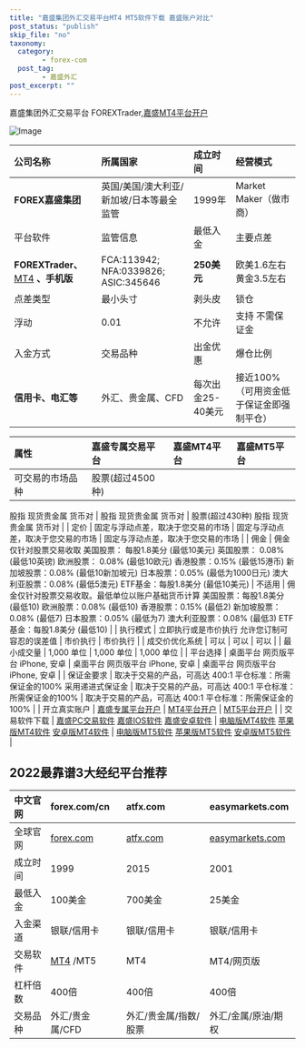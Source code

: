 ```yaml
---
title: "嘉盛集团外汇交易平台MT4 MT5软件下载 嘉盛账户对比"
post_status: "publish"
skip_file: "no"
taxonomy:
  category:
        - forex-com
  post_tag:
        - 嘉盛外汇
post_excerpt: ""
---
```

嘉盛集团外汇交易平台 FOREXTrader,[嘉盛MT4平台开户](https://we.laowei8.com/go/forexcomchina)

![Image](https://cdn.fendou.la/tuoss/forexad01.png)

| 公司名称 | 所属国家 | 成立时间 | 经营模式 |
| :--- | :--- | :--- | :--- |
| **FOREX嘉盛集团** | 英国/美国/澳大利亚/新加坡/日本等最全监管 | 1999年 | Market Maker（做市商） |
| 平台软件 | 监管信息 | 最低入金 | 主要点差 |
| **FOREXTrader、** [MT4](https://download.mql5.com/cdn/web/metaquotes.software.corp/mt4/metatrader4.apk) **、手机版** | FCA:113942; NFA:0339826; ASIC:345646 | **250美元** | 欧美1.6左右 黄金3.5左右 |
| 点差类型 | 最小头寸 | 剥头皮 | 锁仓 |
| 浮动 | 0.01 | 不允许 | 支持 不需保证金 |
| 入金方式 | 交易品种 | 出金优惠 | 爆仓比例 |
| **信用卡、电汇等** | 外汇、贵金属、CFD | 每次出金25-40美元 | 接近100%（可用资金低于保证金即强制平仓） |

| 属性 | 嘉盛专属交易平台 | 嘉盛MT4平台 | 嘉盛MT5平台 |
| :--- | :--- | :--- | :--- |
| 可交易的市场品种 | 股票(超过4500种)
股指
现货贵金属
货币对 | 股指
 现货贵金属
 货币对 |  股票(超过430种)
 股指
现货贵金属
 货币对 |
| 定价 | 固定与浮动点差，取决于您交易的市场 | 固定与浮动点差，取决于您交易的市场 | 固定与浮动点差，取决于您交易的市场 |
| 佣金 | 佣金仅针对股票交易收取
美国股票： 每股1.8美分 (最低10美元)
英国股票： 0.08% (最低10英镑)
欧洲股票： 0.08% (最低10欧元)
香港股票：0.15% (最低15港币)
新加坡股票：0.08% (最低10新加坡元)
日本股票：0.05% (最低为1000日元)
澳大利亚股票：0.08% (最低5澳元)
ETF基金：每股1.8美分 (最低10美元) | 不适用 | 佣金仅针对股票交易收取。最低单位以账户基础货币计算
美国股票：每股1.8美分 (最低10)
欧洲股票：0.08% (最低10)
香港股票：0.15% (最低2)
新加坡股票：0.08% (最低7)
日本股票：0.05% (最低为7)
澳大利亚股票：0.08% (最低3)
ETF基金：每股1.8美分 (最低10) |
| 执行模式 | 立即执行或是市价执行
允许您订制可容忍的误差值 | 市价执行 | 市价执行 |
| 成交价优化系统 | 可以 | 可以 | 可以 |
| 最小成交量 | 1,000 单位 | 1,000 单位 | 1,000 单位 |
| 平台选择 |  桌面平台
 网页版平台
iPhone, 安卓 |  桌面平台
 网页版平台
 iPhone, 安卓 |  桌面平台
 网页版平台
 iPhone, 安卓 |
| 保证金要求 | 取决于交易的产品，可高达 400:1 平仓标准：所需保证金的100% 采用递进式保证金 | 取决于交易的产品，可高达 400:1 平仓标准：所需保证金的100% | 取决于交易的产品，可高达 400:1 平仓标准：所需保证金的100% |
| 开立真实账户 | [嘉盛专属平台开户](https://application.dengluzh.com/cn/step/1?ibcode=JIAW) | [MT4平台开户](https://application.dengluzh.com/cn-meta/step/1?ibcode=JIAWMT) | [MT5平台开户](https://application.dengluzh.com/cn-mt5-partner/step/1?ibcode=JIAWMT5) |
| 交易软件下载 |   [嘉盛PC交易软件](https://download.efxnow.com/forex/pro/FOREX.comSetup.exe) 
  [嘉盛IOS软件](https://itunes.apple.com/cn/app/forex-com/id1300506717) 
  [嘉盛安卓软件](https://www.jsjt-global.com/zh-cn/~/media/forex/files/support/forexat.apk) |   [电脑版MT4软件](http://download.efxnow.com/mt/Global/CN/forexcomglobalcn4setup.exe) 
  [苹果版MT4软件](https://itunes.apple.com/cn/app/metatrader-4/id496212596?mt=8) 
  [安卓版MT4软件](https://www.jsjt-global.com/zh-cn/~/media/forex/files/support/metatrader4-app.apk) |   [电脑版MT5软件](http://www.forexchinese.com/Downloads/MT5/forexcomglobalcn5setup.exe) 
  [苹果版MT5软件](https://itunes.apple.com/cn/app/metatrader-5-forex-stocks/id413251709) 
  [安卓版MT5软件](https://download.mql5.com/cdn/web/metaquotes.software.corp/mt5/metatrader5.apk) |

## 2022最靠谱3大经纪平台推荐

| 中文官网 | forex.com/cn | atfx.com | easymarkets.com |
| :--- | :--- | :--- | :--- |
| 全球官网 | [forex.com](https://www.ssgg.net/go/forexcom/) | [atfx.com](https://www.ssgg.net/go/atfx-cn/) | [easymarkets.com](https://www.ssgg.net/go/easymarket/) |
| 成立时间 | 1999 | 2015 | 2001 |
| 最低入金 | 100美金 | 700美金 | 25美金 |
| 入金渠道 | 银联/信用卡 | 银联/信用卡 | 银联/信用卡 |
| 交易软件 | [MT4](https://download.mql5.com/cdn/web/metaquotes.software.corp/mt4/metatrader4.apk) /MT5 | MT4 | MT4/网页版 |
| 杠杆倍数 | 400倍 | 400倍 | 400倍 |
| 交易品种 | 外汇/贵金属/CFD | 外汇/贵金属/指数/股票 | 外汇/金属/原油/期权 |
